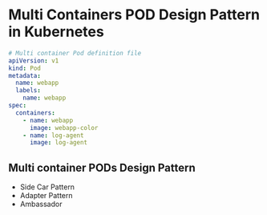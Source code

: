 # Multi Containers POD Design Pattern in Kubernetes

```yaml
# Multi container Pod definition file
apiVersion: v1
kind: Pod
metadata:
  name: webapp
  labels:
    name: webapp
spec:
  containers:
    - name: webapp
      image: webapp-color
    - name: log-agent
      image: log-agent
```

## Multi container PODs Design Pattern

- Side Car Pattern
- Adapter Pattern
- Ambassador
